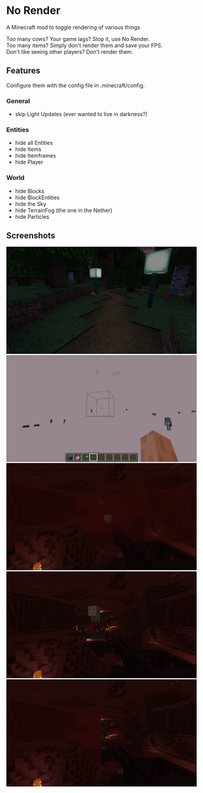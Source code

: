 # No Render

A Minecraft mod to toggle rendering of various things

Too many cows? Your game lags? Stop it, use No Render.<br>
Too many items? Simply don't render them and save your FPS.<br>
Don't like seeing other players? Don't render them.

## Features

Configure them with the config file in .minecraft/config.

### General

- skip Light Updates (ever wanted to live in darkness?)

### Entities

- hide all Entities
- hide Items
- hide Itemframes
- hide Player

### World

- hide Blocks
- hide BlockEntities
- hide the Sky
- hide TerrainFog (the one in the Nether)
- hide Particles

## Screenshots

![lanterns but the ground isn't lit](imgs/no_light_updates.png "Skip Light Updates")
![a minecraft world where steve and mobs but no blocks are rendered](imgs/no_blocks.png "Hide Blocks")
![nether with fog](imgs/nether_fog.png "Hide TerrainFog (the one in the Nether)")
![nether without fog](imgs/nether_no_fog.png "Hide TerrainFog (the one in the Nether)")
![comparison between nether with and without fog](imgs/nether_no_fog_comparison.png "Hide TerrainFog (the one in the Nether)")
